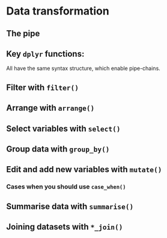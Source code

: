 # Data transformation

## The pipe

## Key `dplyr` functions:

All have the same syntax structure, which enable pipe-chains. 



## Filter with `filter()`

## Arrange with `arrange()`

## Select variables with `select()`

## Group data with `group_by()`

## Edit and add new variables with `mutate()`

### Cases when you should use `case_when()`

## Summarise data with `summarise()`

## Joining datasets with `*_join()` 

